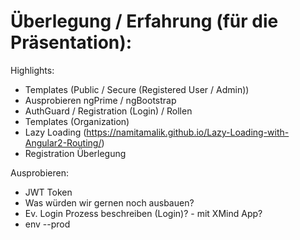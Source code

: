 # Überlegung / Erfahrung (für die Präsentation):

Highlights:

- Templates (Public / Secure (Registered User / Admin))
- Ausprobieren ngPrime / ngBootstrap
- AuthGuard / Registration (Login) / Rollen
- Templates (Organization)
- Lazy Loading (https://namitamalik.github.io/Lazy-Loading-with-Angular2-Routing/)
- Registration Überlegung

Ausprobieren:

- JWT Token
- Was würden wir gernen noch ausbauen?
- Ev. Login Prozess beschreiben (Login)? - mit XMind App?
- env --prod
